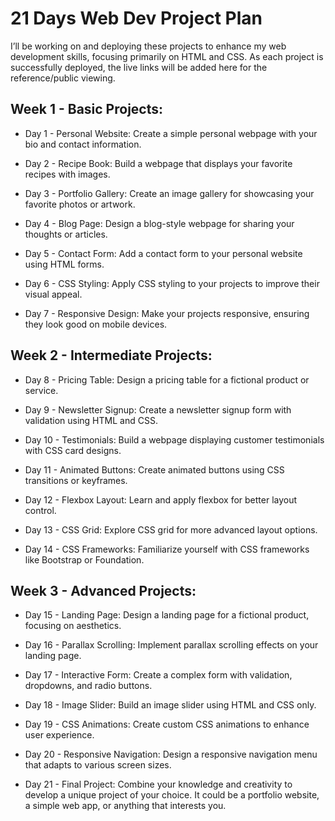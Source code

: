 # 21 Days Web Dev Project Plan
I’ll be working on and deploying these projects to enhance my web development skills, focusing primarily on HTML and CSS.
As each project is successfully deployed, the live links will be added here for the reference/public viewing.
## Week 1 - Basic Projects:

- Day 1 - Personal Website:
Create a simple personal webpage with your bio and contact information.

- Day 2 - Recipe Book:
Build a webpage that displays your favorite recipes with images.

- Day 3 - Portfolio Gallery:
Create an image gallery for showcasing your favorite photos or artwork.

- Day 4 - Blog Page:
Design a blog-style webpage for sharing your thoughts or articles.

- Day 5 - Contact Form:
Add a contact form to your personal website using HTML forms.

- Day 6 - CSS Styling:
Apply CSS styling to your projects to improve their visual appeal.

- Day 7 - Responsive Design:
Make your projects responsive, ensuring they look good on mobile devices.

## Week 2 - Intermediate Projects:

- Day 8 - Pricing Table:
Design a pricing table for a fictional product or service.

- Day 9 - Newsletter Signup:
Create a newsletter signup form with validation using HTML and CSS.

- Day 10 - Testimonials:
Build a webpage displaying customer testimonials with CSS card designs.

- Day 11 - Animated Buttons:
Create animated buttons using CSS transitions or keyframes.

- Day 12 - Flexbox Layout:
Learn and apply flexbox for better layout control.

- Day 13 - CSS Grid:
Explore CSS grid for more advanced layout options.

- Day 14 - CSS Frameworks:
Familiarize yourself with CSS frameworks like Bootstrap or Foundation.

## Week 3 - Advanced Projects:

- Day 15 - Landing Page:
Design a landing page for a fictional product, focusing on aesthetics.

- Day 16 - Parallax Scrolling:
Implement parallax scrolling effects on your landing page.

- Day 17 - Interactive Form:
Create a complex form with validation, dropdowns, and radio buttons.

- Day 18 - Image Slider:
Build an image slider using HTML and CSS only.

- Day 19 - CSS Animations:
Create custom CSS animations to enhance user experience.

- Day 20 - Responsive Navigation:
Design a responsive navigation menu that adapts to various screen sizes.

- Day 21 - Final Project:
Combine your knowledge and creativity to develop a unique project of your choice. It could be a portfolio website, a simple web app, or anything that interests you.
